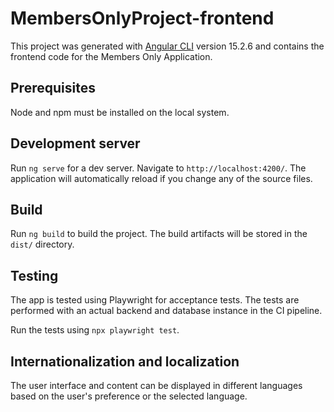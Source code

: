 # MembersOnlyProject-frontend

This project was generated with [Angular CLI](https://github.com/angular/angular-cli) version 15.2.6 and contains the frontend code for the
Members Only Application.

## Prerequisites

Node and npm must be installed on the local system.

## Development server

Run `ng serve` for a dev server. Navigate to `http://localhost:4200/`. The application will automatically reload if you change any of the source files.

## Build

Run `ng build` to build the project. The build artifacts will be stored in the `dist/` directory.

## Testing

The app is tested using Playwright for acceptance tests. The tests are performed with an actual backend and database instance in the CI pipeline.

Run the tests using `npx playwright test`.

## Internationalization and localization

The user interface and content can be displayed in different languages based on the user's preference or the selected language.
